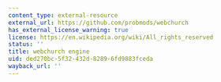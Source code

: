 ```yaml
---
content_type: external-resource
external_url: https://github.com/probmods/webchurch
has_external_license_warning: true
license: https://en.wikipedia.org/wiki/All_rights_reserved
status: ''
title: webchurch engine
uid: ded270bc-5f32-432d-8289-6fd9883fceda
wayback_url: ''
---
```

